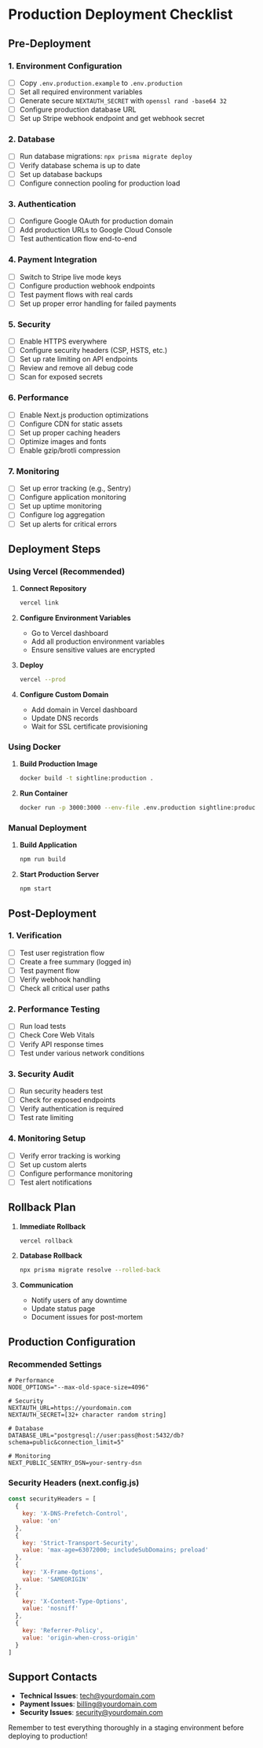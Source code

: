 # Production Deployment Checklist

## Pre-Deployment

### 1. Environment Configuration
- [ ] Copy `.env.production.example` to `.env.production`
- [ ] Set all required environment variables
- [ ] Generate secure `NEXTAUTH_SECRET` with `openssl rand -base64 32`
- [ ] Configure production database URL
- [ ] Set up Stripe webhook endpoint and get webhook secret

### 2. Database
- [ ] Run database migrations: `npx prisma migrate deploy`
- [ ] Verify database schema is up to date
- [ ] Set up database backups
- [ ] Configure connection pooling for production load

### 3. Authentication
- [ ] Configure Google OAuth for production domain
- [ ] Add production URLs to Google Cloud Console
- [ ] Test authentication flow end-to-end

### 4. Payment Integration
- [ ] Switch to Stripe live mode keys
- [ ] Configure production webhook endpoints
- [ ] Test payment flows with real cards
- [ ] Set up proper error handling for failed payments

### 5. Security
- [ ] Enable HTTPS everywhere
- [ ] Configure security headers (CSP, HSTS, etc.)
- [ ] Set up rate limiting on API endpoints
- [ ] Review and remove all debug code
- [ ] Scan for exposed secrets

### 6. Performance
- [ ] Enable Next.js production optimizations
- [ ] Configure CDN for static assets
- [ ] Set up proper caching headers
- [ ] Optimize images and fonts
- [ ] Enable gzip/brotli compression

### 7. Monitoring
- [ ] Set up error tracking (e.g., Sentry)
- [ ] Configure application monitoring
- [ ] Set up uptime monitoring
- [ ] Configure log aggregation
- [ ] Set up alerts for critical errors

## Deployment Steps

### Using Vercel (Recommended)

1. **Connect Repository**
   ```bash
   vercel link
   ```

2. **Configure Environment Variables**
   - Go to Vercel dashboard
   - Add all production environment variables
   - Ensure sensitive values are encrypted

3. **Deploy**
   ```bash
   vercel --prod
   ```

4. **Configure Custom Domain**
   - Add domain in Vercel dashboard
   - Update DNS records
   - Wait for SSL certificate provisioning

### Using Docker

1. **Build Production Image**
   ```bash
   docker build -t sightline:production .
   ```

2. **Run Container**
   ```bash
   docker run -p 3000:3000 --env-file .env.production sightline:production
   ```

### Manual Deployment

1. **Build Application**
   ```bash
   npm run build
   ```

2. **Start Production Server**
   ```bash
   npm start
   ```

## Post-Deployment

### 1. Verification
- [ ] Test user registration flow
- [ ] Create a free summary (logged in)
- [ ] Test payment flow
- [ ] Verify webhook handling
- [ ] Check all critical user paths

### 2. Performance Testing
- [ ] Run load tests
- [ ] Check Core Web Vitals
- [ ] Verify API response times
- [ ] Test under various network conditions

### 3. Security Audit
- [ ] Run security headers test
- [ ] Check for exposed endpoints
- [ ] Verify authentication is required
- [ ] Test rate limiting

### 4. Monitoring Setup
- [ ] Verify error tracking is working
- [ ] Set up custom alerts
- [ ] Configure performance monitoring
- [ ] Test alert notifications

## Rollback Plan

1. **Immediate Rollback**
   ```bash
   vercel rollback
   ```

2. **Database Rollback**
   ```bash
   npx prisma migrate resolve --rolled-back
   ```

3. **Communication**
   - Notify users of any downtime
   - Update status page
   - Document issues for post-mortem

## Production Configuration

### Recommended Settings

```env
# Performance
NODE_OPTIONS="--max-old-space-size=4096"

# Security
NEXTAUTH_URL=https://yourdomain.com
NEXTAUTH_SECRET=[32+ character random string]

# Database
DATABASE_URL="postgresql://user:pass@host:5432/db?schema=public&connection_limit=5"

# Monitoring
NEXT_PUBLIC_SENTRY_DSN=your-sentry-dsn
```

### Security Headers (next.config.js)

```javascript
const securityHeaders = [
  {
    key: 'X-DNS-Prefetch-Control',
    value: 'on'
  },
  {
    key: 'Strict-Transport-Security',
    value: 'max-age=63072000; includeSubDomains; preload'
  },
  {
    key: 'X-Frame-Options',
    value: 'SAMEORIGIN'
  },
  {
    key: 'X-Content-Type-Options',
    value: 'nosniff'
  },
  {
    key: 'Referrer-Policy',
    value: 'origin-when-cross-origin'
  }
]
```

## Support Contacts

- **Technical Issues**: tech@yourdomain.com
- **Payment Issues**: billing@yourdomain.com
- **Security Issues**: security@yourdomain.com

Remember to test everything thoroughly in a staging environment before deploying to production!